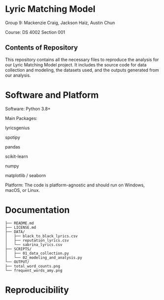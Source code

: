 # Lyric Matching Model
Group 9: Mackenzie Craig, Jackson Haiz, Austin Chun

Course: DS 4002 Section 001
## Contents of Repository
This repository contains all the necessary files to reproduce the analysis for our Lyric Matching Model project. It includes the source code for data collection and modeling, the datasets used, and the outputs generated from our analysis.

# Software and Platform
Software: Python 3.8+

Main Packages:

lyricsgenius

spotipy

pandas

scikit-learn

numpy

matplotlib / seaborn

Platform: The code is platform-agnostic and should run on Windows, macOS, or Linux.

# Documentation
```
├── README.md
├── LICENSE.md
├── DATA/
│   ├── black_to_black_lyrics.csv
│   ├── reputation_lyrics.csv
│   └── sabrina_lyrics.csv
├── SCRIPTS/
│   ├── 01_data_collection.py
│   └── 02_modeling_and_analysis.py
└── OUTPUT/
├── total_word_counts.png
└── frequent_words_amy.png
```


# Reproducibility

